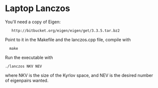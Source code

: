 # Laptop Lanczos

You'll need a copy of Eigen:

       http://bitbucket.org/eigen/eigen/get/3.3.5.tar.bz2

Point to it in the Makefile and the lanczos.cpp file, compile with

      make

Run the executable with

    ./lanczos NKV NEV

where NKV is the size of the Kyrlov space, and NEV is the
desired number of eigenpairs wanted.
